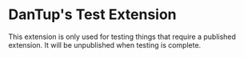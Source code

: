 # DanTup's Test Extension

This extension is only used for testing things that require a published extension. It will be unpublished when testing is complete.
